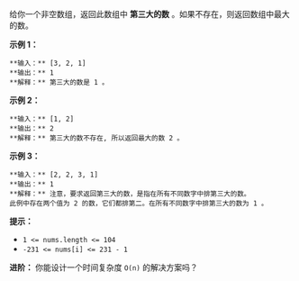 给你一个非空数组，返回此数组中 **第三大的数** 。如果不存在，则返回数组中最大的数。

**示例 1：**

    
    
    **输入：** [3, 2, 1]
    **输出：** 1
    **解释：** 第三大的数是 1 。

**示例 2：**

    
    
    **输入：** [1, 2]
    **输出：** 2
    **解释：** 第三大的数不存在, 所以返回最大的数 2 。
    

**示例 3：**

    
    
    **输入：** [2, 2, 3, 1]
    **输出：** 1
    **解释：** 注意，要求返回第三大的数，是指在所有不同数字中排第三大的数。
    此例中存在两个值为 2 的数，它们都排第二。在所有不同数字中排第三大的数为 1 。

**提示：**

  * `1 <= nums.length <= 104`
  * `-231 <= nums[i] <= 231 - 1`

**进阶：** 你能设计一个时间复杂度 `O(n)` 的解决方案吗？

